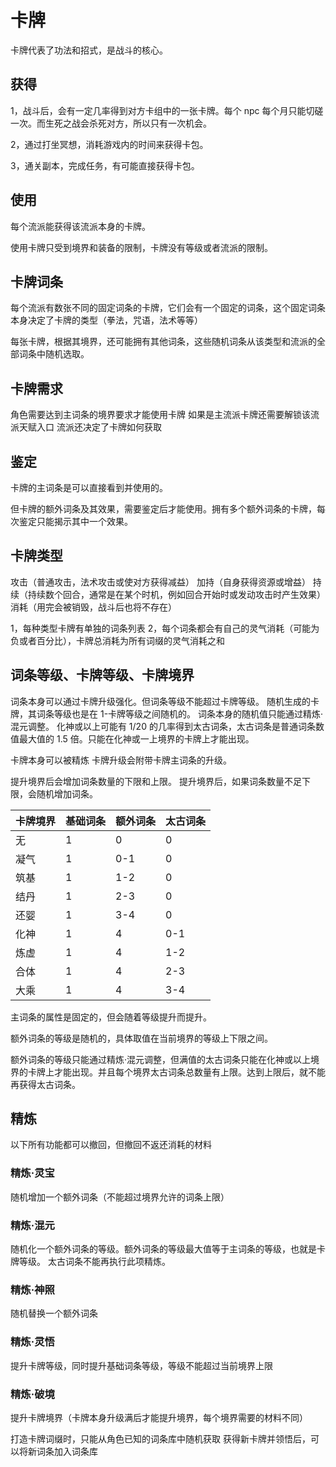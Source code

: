 # 卡牌

卡牌代表了功法和招式，是战斗的核心。

## 获得

1，战斗后，会有一定几率得到对方卡组中的一张卡牌。每个 npc 每个月只能切磋一次。而生死之战会杀死对方，所以只有一次机会。

2，通过打坐冥想，消耗游戏内的时间来获得卡包。

3，通关副本，完成任务，有可能直接获得卡包。

## 使用

每个流派能获得该流派本身的卡牌。

使用卡牌只受到境界和装备的限制，卡牌没有等级或者流派的限制。

## 卡牌词条

每个流派有数张不同的固定词条的卡牌，它们会有一个固定的词条，这个固定词条本身决定了卡牌的类型（拳法，咒语，法术等等）

每张卡牌，根据其境界，还可能拥有其他词条，这些随机词条从该类型和流派的全部词条中随机选取。

## 卡牌需求

角色需要达到主词条的境界要求才能使用卡牌
如果是主流派卡牌还需要解锁该流派天赋入口
流派还决定了卡牌如何获取

## 鉴定

卡牌的主词条是可以直接看到并使用的。

但卡牌的额外词条及其效果，需要鉴定后才能使用。拥有多个额外词条的卡牌，每次鉴定只能揭示其中一个效果。

## 卡牌类型

攻击（普通攻击，法术攻击或使对方获得减益）
加持（自身获得资源或增益）
持续（持续数个回合，通常是在某个时机，例如回合开始时或发动攻击时产生效果）
消耗（用完会被销毁，战斗后也将不存在）

1，每种类型卡牌有单独的词条列表
2，每个词条都会有自己的灵气消耗（可能为负或者百分比），卡牌总消耗为所有词缀的灵气消耗之和

## 词条等级、卡牌等级、卡牌境界

词条本身可以通过卡牌升级强化。但词条等级不能超过卡牌等级。
随机生成的卡牌，其词条等级也是在 1-卡牌等级之间随机的。
词条本身的随机值只能通过精炼·混元调整。
化神或以上可能有 1/20 的几率得到太古词条，太古词条是普通词条数值最大值的 1.5 倍。只能在化神或一上境界的卡牌上才能出现。

卡牌本身可以被精炼
卡牌升级会附带卡牌主词条的升级。

提升境界后会增加词条数量的下限和上限。
提升境界后，如果词条数量不足下限，会随机增加词条。

| 卡牌境界 | 基础词条 | 额外词条 | 太古词条 |
| -------- | -------- | -------- | -------- |
| 无       | 1        | 0        | 0        |
| 凝气     | 1        | 0-1      | 0        |
| 筑基     | 1        | 1-2      | 0        |
| 结丹     | 1        | 2-3      | 0        |
| 还婴     | 1        | 3-4      | 0        |
| 化神     | 1        | 4        | 0-1      |
| 炼虚     | 1        | 4        | 1-2      |
| 合体     | 1        | 4        | 2-3      |
| 大乘     | 1        | 4        | 3-4      |

主词条的属性是固定的，但会随着等级提升而提升。

额外词条的等级是随机的，具体取值在当前境界的等级上下限之间。

额外词条的等级只能通过精炼·混元调整，但满值的太古词条只能在化神或以上境界的卡牌上才能出现。并且每个境界太古词条总数量有上限。达到上限后，就不能再获得太古词条。

## 精炼

以下所有功能都可以撤回，但撤回不返还消耗的材料

### 精炼·灵宝

随机增加一个额外词条（不能超过境界允许的词条上限）

### 精炼·混元

随机化一个额外词条的等级。额外词条的等级最大值等于主词条的等级，也就是卡牌等级。
太古词条不能再执行此项精炼。

<!-- ## 精炼·璇玑

随机提升一个额外词条等级（不能超过卡牌等级上限） -->

### 精炼·神照

随机替换一个额外词条

### 精炼·灵悟

提升卡牌等级，同时提升基础词条等级，等级不能超过当前境界上限

### 精炼·破境

提升卡牌境界（卡牌本身升级满后才能提升境界，每个境界需要的材料不同）

打造卡牌词缀时，只能从角色已知的词条库中随机获取
获得新卡牌并领悟后，可以将新词条加入词条库

